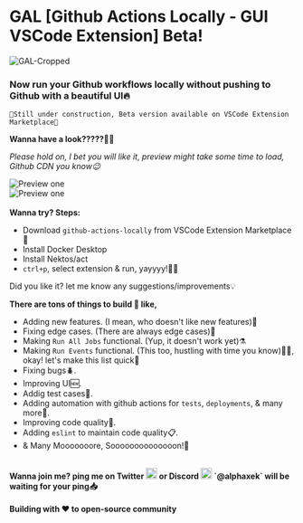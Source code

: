 # GAL [Github Actions Locally - GUI VSCode Extension] Beta!

![GAL-Cropped](https://user-images.githubusercontent.com/116849110/215295110-cfcaaf1b-8c2a-4f68-acce-c15209f8f0e0.png)


<h3><b>Now run your Github workflows locally without pushing to Github with a beautiful UI🔥</b></h3>

```
🚧Still under construction, Beta version available on VSCode Extension Marketplace🏪
```

<b>Wanna have a look?????🤩🤩</b>

<i>Please hold on, I bet you will like it, preview might take some time to load, Github CDN you know😉</i>

<picture>
  <img alt="Preview one" src="https://user-images.githubusercontent.com/116849110/215318581-e0f14f29-fa2a-4052-bfd1-6322949c7765.gif">
</picture>
<br>
<picture>
  <img alt="Preview one" src="https://user-images.githubusercontent.com/116849110/215318586-0b4ea69a-10b2-4e8c-ba3a-5cc02967ecff.gif">
</picture>

<br>
<br>
<b>Wanna try? Steps:</b>

- Download `github-actions-locally` from VSCode Extension Marketplace🏪
- Install Docker Desktop
- Install Nektos/act
- `ctrl+p`, select extension & run, yayyyy!🎉🎉

Did you like it? let me know any suggestions/improvements💡
<br>

<b>There are tons of things to build 👷 like,</b>

- Adding new features. (I mean, who doesn't like new features)🤩
- Fixing edge cases. (There are always edge cases)🔧
- Making `Run All Jobs` functional. (Yup, it doesn't work yet)⚗️
- Making `Run Events` functional. (This too, hustling with time you know)🏃‍♂️, okay! let's make this list quick😬
- Fixing bugs🪲.
- Improving UI🆕.
- Addig test cases🧪.
- Adding automation with github actions for `tests`, `deployments`, & many more🤖.
- Improving code quality📝.
- Adding `eslint` to maintain code quality📋.
- & Many Mooooooore, Soooooooooooooon!👾

<br>
<b>Wanna join me? ping me on
Twitter
<picture>
  <img alt="Preview one" src="https://user-images.githubusercontent.com/116849110/215319360-927fc5f5-927b-4547-9b89-1945bf6567dd.png" width="20px">
</picture>
or Discord
<picture>
  <img alt="Preview one" src="https://user-images.githubusercontent.com/116849110/215319394-caffa416-198a-4642-a21d-892dbdf1fc08.png" width="20px">
</picture>
`@alphaxek` will be waiting for your ping📥
</b>

<br>
<br>
<b>Building with ❤️ to open-source community</b>
